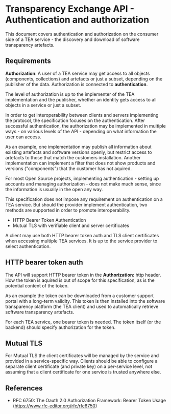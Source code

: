 # Transparency Exchange API - Authentication and authorization

This document covers authentication and authorization on the consumer side
of a TEA service - the discovery and download of software transparency artefacts.

## Requirements

__Authorization__: A user of a TEA service may get access to all objects (components, collections) and
artefacts or just a subset, depending on the publisher of the data. Authorization is connected
to __authentication__. 

The level of authorization is up to the implementer of the TEA implementation and the publisher,
whether an identity gets access to all objects in a service or just a subset.

In order to get interoperability between clients and servers implementing the protocol, the
specification focuses on the authentication. After successful authentication, the authorization
may be implemented in multiple ways - on various levels of the API - depending on what information
the user can access.

As an example, one implementation may publish all information about existing artefacts and software
versions openly, but restrict access to artefacts to those that match the customers installation.
Another implementation can implement a filter that does not show products and versions ("components") that
the customer has not aquired.

For most Open Source projects, implementing authentication - setting up accounts and managing
authorization - does not make much sense, since the information is usually in the open any way.

This specification does not impose any requirement on authentication on a TEA service. But should
the provider implement authentication, two methods are supported in order to promote interoperability.

* HTTP Bearer Token Authentication
* Mutual TLS with verifiable client and server certificates

A client may use both HTTP bearer token auth and TLS client certificates
when accessing multiple TEA services. It is up to the service provider to select authentication.

## HTTP bearer token auth

The API will support HTTP bearer token in the __Authorization:__ http header.
How the token is aquired is out of scope for this
specification, as is the potential content of the token.

As an example the token can be downloaded from a customer support portal with a long-term
validity. This token is then installed into the software transparency platform (the TEA client)
and used to automatically retrieve software transparency artefacts.

For each TEA service, one bearer token is needed. The token itself (or the backend) should
specify authorization for the token.

## Mutual TLS

For Mutual TLS the client certificates will be managed by the service and provided
in a service-specific way. Clients should be able to configure a separate client certificate
(and private key) on a per-service level, not assuming that a client certificate
for one service is trusted anywhere else.

## References

* RFC 6750: The Oauth 2.0 Authorization Framework: Bearer Token 
  Usage (https://www.rfc-editor.org/rfc/rfc6750)
